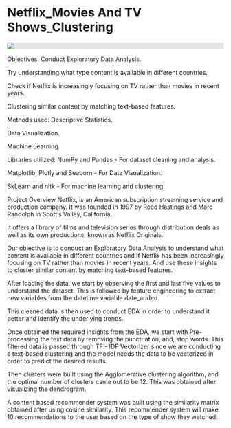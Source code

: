 # Netflix_Movies And TV Shows_Clustering

<img style="display: block;-webkit-user-select: none;margin: auto;background-color: hsl(0, 0%, 90%);transition: background-color 300ms;" src="https://user-images.githubusercontent.com/113963339/213934250-58cf1d46-d11c-43dd-af89-741483388519.jpg">

Objectives: Conduct Exploratory Data Analysis.


Try understanding what type content is available in different countries.


Check if Netflix is increasingly focusing on TV rather than movies in recent years.


Clustering similar content by matching text-based features.


Methods used: Descriptive Statistics.


Data Visualization.


Machine Learning.


Libraries utilized: NumPy and Pandas - For dataset cleaning and analysis.


Matplotlib, Plotly and Seaborn - For Data Visualization.


SkLearn and nltk - For machine learning and clustering.


Project Overview Netflix, is an American subscription streaming service and production company. It was founded in 1997 by Reed Hastings and Marc Randolph in Scott’s Valley, California.


It offers a library of films and television series through distribution deals as well as its own productions, known as Netflix Originals.


Our objective is to conduct an Exploratory Data Analysis to understand what content is available in different countries and if Netflix has been increasingly focusing on TV rather than movies in recent years. And use these insights to cluster similar content by matching text-based features.


After loading the data, we start by observing the first and last five values to understand the dataset. This is followed by feature engineering to extract new variables from the datetime variable date_added.


This cleaned data is then used to conduct EDA in order to understand it better and identify the underlying trends.


Once obtained the required insights from the EDA, we start with Pre-processing the text data by removing the punctuation, and, stop words. This filtered data is passed through TF - IDF Vectorizer since we are conducting a text-based clustering and the model needs the data to be vectorized in order to predict the desired results.


Then clusters were built using the Agglomerative clustering algorithm, and the optimal number of clusters came out to be 12. This was obtained after visualizing the dendrogram.


A content based recommender system was built using the similarity matrix obtained after using cosine similarity. This recommender system will make 10 recommendations to the user based on the type of show they watched.
